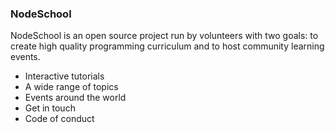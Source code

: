 ### NodeSchool

NodeSchool is an open source project run by volunteers with two goals: to create high quality programming curriculum and to host community learning events.

- Interactive tutorials
- A wide range of topics
- Events around the world
- Get in touch
- Code of conduct

